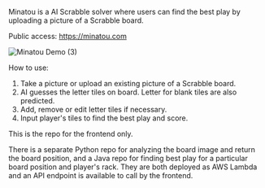 Minatou is a AI Scrabble solver where users can find the best play by uploading a picture of a Scrabble board.

Public access:
https://minatou.com

![Minatou Demo (3)](https://github.com/user-attachments/assets/c8c5ff5a-3540-439d-a440-839f2f17e3c2)

How to use:
1. Take a picture or upload an existing picture of a Scrabble board.
2. AI guesses the letter tiles on board. Letter for blank tiles are also predicted.
3. Add, remove or edit letter tiles if necessary.
4. Input player's tiles to find the best play and score.

This is the repo for the frontend only.

There is a separate Python repo for analyzing the board image and return the board position, and a Java repo for finding best play for a particular board position and player's rack.
They are both deployed as AWS Lambda and an API endpoint is available to call by the frontend.
